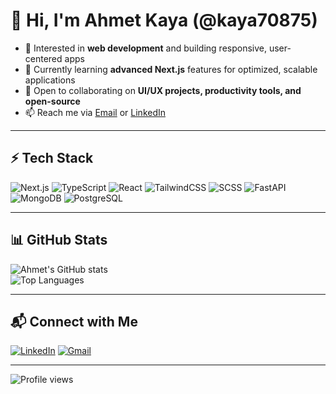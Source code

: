 # 👋 Hi, I'm Ahmet Kaya (@kaya70875)

- 👀 Interested in **web development** and building responsive, user-centered apps  
- 🌱 Currently learning **advanced Next.js** features for optimized, scalable applications  
- 💞️ Open to collaborating on **UI/UX projects, productivity tools, and open-source**  
- 📫 Reach me via [Email](mailto:kaya70875@gmail.com) or [LinkedIn](https://www.linkedin.com/in/ahmet-kaya-44a2172aa)

---

## ⚡ Tech Stack
![Next.js](https://img.shields.io/badge/Next.js-black?style=for-the-badge&logo=next.js&logoColor=white)
![TypeScript](https://img.shields.io/badge/TypeScript-3178C6?style=for-the-badge&logo=typescript&logoColor=white)
![React](https://img.shields.io/badge/React-20232A?style=for-the-badge&logo=react&logoColor=61DAFB)
![TailwindCSS](https://img.shields.io/badge/Tailwind_CSS-38B2AC?style=for-the-badge&logo=tailwind-css&logoColor=white)
![SCSS](https://img.shields.io/badge/SCSS-CC6699?style=for-the-badge&logo=sass&logoColor=white)
![FastAPI](https://img.shields.io/badge/FastAPI-005571?style=for-the-badge&logo=fastapi)
![MongoDB](https://img.shields.io/badge/MongoDB-4EA94B?style=for-the-badge&logo=mongodb&logoColor=white)
![PostgreSQL](https://img.shields.io/badge/PostgreSQL-316192?style=for-the-badge&logo=postgresql&logoColor=white)

---

## 📊 GitHub Stats
![Ahmet's GitHub stats](https://github-readme-stats.vercel.app/api?username=kaya70875&show_icons=true&theme=radical)  
![Top Languages](https://github-readme-stats.vercel.app/api/top-langs/?username=kaya70875&layout=compact&theme=radical)  

---

## 📬 Connect with Me
[![LinkedIn](https://img.shields.io/badge/LinkedIn-0077B5?style=for-the-badge&logo=linkedin&logoColor=white)](https://www.linkedin.com/in/ahmet-kaya-44a2172aa)
[![Gmail](https://img.shields.io/badge/Gmail-D14836?style=for-the-badge&logo=gmail&logoColor=white)](mailto:kaya70875@gmail.com)

---

![Profile views](https://komarev.com/ghpvc/?username=kaya70875&color=blueviolet)
